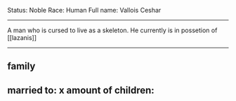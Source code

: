 Status: Noble
Race: Human
Full name: Vallois Ceshar

---

A man who is cursed to live as a skeleton. He currently is in possetion of [[lazanis]]

---

## family

married to:
x amount of children:
- 